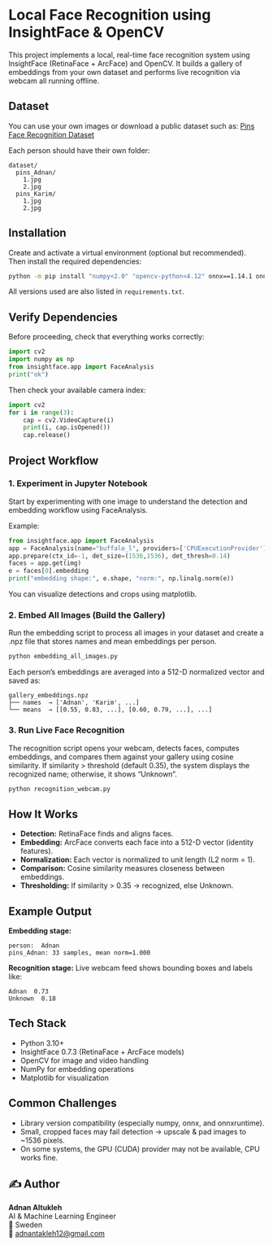 # Local Face Recognition using InsightFace & OpenCV

This project implements a local, real-time face recognition system using InsightFace (RetinaFace + ArcFace) and OpenCV.
It builds a gallery of embeddings from your own dataset and performs live recognition via webcam all running offline.

## Dataset

You can use your own images or download a public dataset such as:
 [Pins Face Recognition Dataset](https://www.kaggle.com/datasets/hereisburak/pins-face-recognition/data)

Each person should have their own folder:

```
dataset/
  pins_Adnan/
    1.jpg
    2.jpg
  pins_Karim/
    1.jpg
    2.jpg
```

## Installation

Create and activate a virtual environment (optional but recommended).
Then install the required dependencies:

```bash
python -m pip install "numpy<2.0" "opencv-python<4.12" onnx==1.14.1 onnxruntime==1.17.3 insightface==0.7.3 matplotlib
```

All versions used are also listed in `requirements.txt`.

##  Verify Dependencies

Before proceeding, check that everything works correctly:

```python
import cv2
import numpy as np
from insightface.app import FaceAnalysis
print("ok")
```

Then check your available camera index:

```python
import cv2
for i in range(3):
    cap = cv2.VideoCapture(i)
    print(i, cap.isOpened())
    cap.release()
```

## Project Workflow

### 1. Experiment in Jupyter Notebook
Start by experimenting with one image to understand the detection and embedding workflow using FaceAnalysis.

Example:

```python
from insightface.app import FaceAnalysis
app = FaceAnalysis(name="buffalo_l", providers=['CPUExecutionProvider'])
app.prepare(ctx_id=-1, det_size=(1536,1536), det_thresh=0.14)
faces = app.get(img)
e = faces[0].embedding
print("embedding shape:", e.shape, "norm:", np.linalg.norm(e))
```

You can visualize detections and crops using matplotlib.

### 2. Embed All Images (Build the Gallery)
Run the embedding script to process all images in your dataset and create a .npz file that stores names and mean embeddings per person.

```bash
python embedding_all_images.py
```

Each person’s embeddings are averaged into a 512-D normalized vector and saved as:

```
gallery_embeddings.npz
├── names  → ['Adnan', 'Karim', ...]
└── means  → [[0.55, 0.83, ...], [0.60, 0.79, ...], ...]
```

### 3. Run Live Face Recognition
The recognition script opens your webcam, detects faces, computes embeddings, and compares them against your gallery using cosine similarity.
If similarity > threshold (default 0.35), the system displays the recognized name; otherwise, it shows “Unknown”.

```bash
python recognition_webcam.py
```

## How It Works

- **Detection:** RetinaFace finds and aligns faces.
- **Embedding:** ArcFace converts each face into a 512-D vector (identity features).
- **Normalization:** Each vector is normalized to unit length (L2 norm = 1).
- **Comparison:** Cosine similarity measures closeness between embeddings.
- **Thresholding:** If similarity > 0.35 → recognized, else Unknown.

##  Example Output

**Embedding stage:**

```
person:  Adnan
pins_Adnan: 33 samples, mean norm=1.000
```

**Recognition stage:**
Live webcam feed shows bounding boxes and labels like:

```
Adnan  0.73
Unknown  0.18
```

## Tech Stack

- Python 3.10+
- InsightFace 0.7.3 (RetinaFace + ArcFace models)
- OpenCV for image and video handling
- NumPy for embedding operations
- Matplotlib for visualization

##  Common Challenges

- Library version compatibility (especially numpy, onnx, and onnxruntime).
- Small, cropped faces may fail detection → upscale & pad images to ~1536 pixels.
- On some systems, the GPU (CUDA) provider may not be available, CPU works fine.


## ✍️ Author

**Adnan Altukleh**  
AI & Machine Learning Engineer  
📍 Sweden  
📧 [adnantakleh12@gmail.com](mailto:adnantakleh12@gmail.com)
